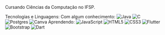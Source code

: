 Cursando Ciências da Computação no IFSP.

Tecnologias e Linguagens:
Com algum conhecimento:
![Java](https://img.shields.io/badge/Java-000?style=for-the-badge&logo=java) ![C](https://img.shields.io/badge/C-000?style=for-the-badge&logo=c) ![Postgres](https://img.shields.io/badge/postgres-%23316192.svg?style=for-the-badge&logo=postgresql&logoColor=white) ![Canva](https://img.shields.io/badge/Canva-%2300C4CC.svg?style=for-the-badge&logo=Canva&logoColor=white)
Aprendendo:
![JavaScript](https://img.shields.io/badge/JavaScript-000?style=for-the-badge&logo=javascript) ![HTML5](https://img.shields.io/badge/HTML5-000?style=for-the-badge&logo=html5) ![CSS3](https://img.shields.io/badge/CSS3-000?style=for-the-badge&logo=css3&logoColor=264CE4) ![Flutter](https://img.shields.io/badge/Flutter-%2302569B.svg?style=for-the-badge&logo=Flutter&logoColor=white) ![Bootstrap](https://img.shields.io/badge/bootstrap-%238511FA.svg?style=for-the-badge&logo=bootstrap&logoColor=white) ![Dart](https://img.shields.io/badge/dart-%230175C2.svg?style=for-the-badge&logo=dart&logoColor=white)
<!--
**Carlos-BNeto/Carlos-BNeto** is a ✨ _special_ ✨ repository because its `README.md` (this file) appears on your GitHub profile.

Here are some ideas to get you started:

- 🔭 I’m currently working on ...
- 🌱 I’m currently learning ...
- 👯 I’m looking to collaborate on ...
- 🤔 I’m looking for help with ...
- 💬 Ask me about ...
- 📫 How to reach me: ...
- 😄 Pronouns: ...
- ⚡ Fun fact: ...
-->
